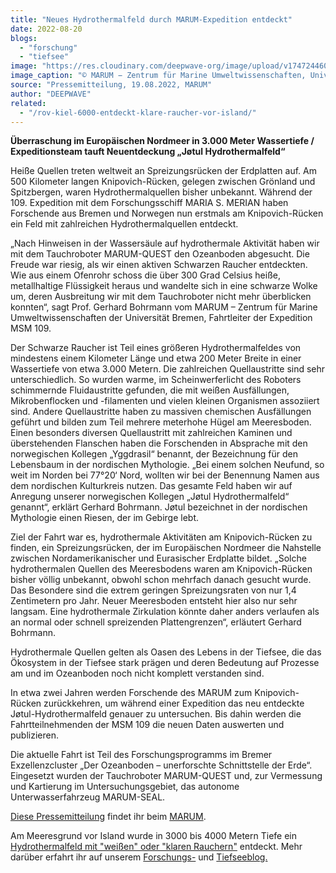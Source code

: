 ```yaml
---
title: "Neues Hydrothermalfeld durch MARUM-Expedition entdeckt"
date: 2022-08-20
blogs: 
  - "forschung"
  - "tiefsee"
image: "https://res.cloudinary.com/deepwave-org/image/upload/v1747244604/deepwave.org/1024px-MARUM_Schwarzer_Raucher.jpg"
image_caption: "© MARUM − Zentrum für Marine Umweltwissenschaften, Universität Bremen / Wikimedia Commons (CC BY 4.0)"
source: "Pressemitteilung, 19.08.2022, MARUM"
author: "DEEPWAVE"
related: 
  - "/rov-kiel-6000-entdeckt-klare-raucher-vor-island/"
---
```


**Überraschung im Europäischen Nordmeer in 3.000 Meter Wassertiefe / Expeditionsteam tauft Neuentdeckung „Jøtul Hydrothermalfeld“**

Heiße Quellen treten weltweit an Spreizungsrücken der Erdplatten auf. Am 500 Kilometer langen Knipovich-Rücken, gelegen zwischen Grönland und Spitzbergen, waren Hydrothermalquellen bisher unbekannt. Während der 109. Expedition mit dem Forschungsschiff MARIA S. MERIAN haben Forschende aus Bremen und Norwegen nun erstmals am Knipovich-Rücken ein Feld mit zahlreichen Hydrothermalquellen entdeckt.

„Nach Hinweisen in der Wassersäule auf hydrothermale Aktivität haben wir mit dem Tauchroboter MARUM-QUEST den Ozeanboden abgesucht. Die Freude war riesig, als wir einen aktiven Schwarzen Raucher entdeckten. Wie aus einem Ofenrohr schoss die über 300 Grad Celsius heiße, metallhaltige Flüssigkeit heraus und wandelte sich in eine schwarze Wolke um, deren Ausbreitung wir mit dem Tauchroboter nicht mehr überblicken konnten“, sagt Prof. Gerhard Bohrmann vom MARUM – Zentrum für Marine Umweltwissenschaften der Universität Bremen, Fahrtleiter der Expedition MSM 109.

Der Schwarze Raucher ist Teil eines größeren Hydrothermalfeldes von mindestens einem Kilometer Länge und etwa 200 Meter Breite in einer Wassertiefe von etwa 3.000 Metern. Die zahlreichen Quellaustritte sind sehr unterschiedlich. So wurden warme, im Scheinwerferlicht des Roboters schimmernde Fluidaustritte gefunden, die mit weißen Ausfällungen, Mikrobenflocken und -filamenten und vielen kleinen Organismen assoziiert sind. Andere Quellaustritte haben zu massiven chemischen Ausfällungen geführt und bilden zum Teil mehrere meterhohe Hügel am Meeresboden. Einen besonders diversen Quellaustritt mit zahlreichen Kaminen und überstehenden Flanschen haben die Forschenden in Absprache mit den norwegischen Kollegen „Yggdrasil“ benannt, der Bezeichnung für den Lebensbaum in der nordischen Mythologie. „Bei einem solchen Neufund, so weit im Norden bei 77°20‘ Nord, wollten wir bei der Benennung Namen aus dem nordischen Kulturkreis nutzen. Das gesamte Feld haben wir auf Anregung unserer norwegischen Kollegen „Jøtul Hydrothermalfeld“ genannt“, erklärt Gerhard Bohrmann. Jøtul bezeichnet in der nordischen Mythologie einen Riesen, der im Gebirge lebt.

Ziel der Fahrt war es, hydrothermale Aktivitäten am Knipovich-Rücken zu finden, ein Spreizungsrücken, der im Europäischen Nordmeer die Nahstelle zwischen Nordamerikanischer und Eurasischer Erdplatte bildet. „Solche hydrothermalen Quellen des Meeresbodens waren am Knipovich-Rücken bisher völlig unbekannt, obwohl schon mehrfach danach gesucht wurde. Das Besondere sind die extrem geringen Spreizungsraten von nur 1,4 Zentimetern pro Jahr. Neuer Meeresboden entsteht hier also nur sehr langsam. Eine hydrothermale Zirkulation könnte daher anders verlaufen als an normal oder schnell spreizenden Plattengrenzen“, erläutert Gerhard Bohrmann.

Hydrothermale Quellen gelten als Oasen des Lebens in der Tiefsee, die das Ökosystem in der Tiefsee stark prägen und deren Bedeutung auf Prozesse am und im Ozeanboden noch nicht komplett verstanden sind.

In etwa zwei Jahren werden Forschende des MARUM zum Knipovich-Rücken zurückkehren, um während einer Expedition das neu entdeckte Jøtul-Hydrothermalfeld genauer zu untersuchen. Bis dahin werden die Fahrtteilnehmenden der MSM 109 die neuen Daten auswerten und publizieren.

Die aktuelle Fahrt ist Teil des Forschungsprogramms im Bremer Exzellenzcluster „Der Ozeanboden – unerforschte Schnittstelle der Erde“. Eingesetzt wurden der Tauchroboter MARUM-QUEST und, zur Vermessung und Kartierung im Untersuchungsgebiet, das autonome Unterwasserfahrzeug MARUM-SEAL.

[Diese Pressemitteilung](https://www.marum.de/Entdecken/Neues-Hydrothermalfeld-durch-MARUM-Expedition-entdeckt.html) findet ihr beim [MARUM](https://www.marum.de/index.html).

Am Meeresgrund vor Island wurde in 3000 bis 4000 Metern Tiefe ein [Hydrothermalfeld mit "weißen" oder "klaren Rauchern"](https://www.deepwave.org/rov-kiel-6000-entdeckt-klare-raucher-vor-island/) entdeckt. Mehr darüber erfahrt ihr auf unserem [Forschungs-](https://www.deepwave.org/blogs/forschung/) und [Tiefseeblog.](https://www.deepwave.org/blogs/tiefsee/)
